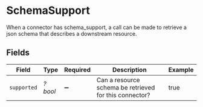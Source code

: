 # SchemaSupport

When a connector has schema_support, a call can be made to retrieve a json schema that describes a downstream resource.


## Fields

| Field                                                  | Type                                                   | Required                                               | Description                                            | Example                                                |
| ------------------------------------------------------ | ------------------------------------------------------ | ------------------------------------------------------ | ------------------------------------------------------ | ------------------------------------------------------ |
| `supported`                                            | *?bool*                                                | :heavy_minus_sign:                                     | Can a resource schema be retrieved for this connector? | true                                                   |